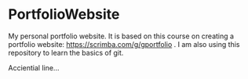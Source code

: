 # PortfolioWebsite
My personal portfolio website. It is based on this course on creating a portfolio website: https://scrimba.com/g/gportfolio .
I am also using this repository to learn the basics of git. 

Acciential line...

